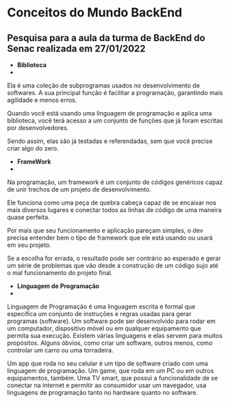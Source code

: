 # Conceitos do Mundo BackEnd

## Pesquisa para a aula da turma de BackEnd do Senac realizada em 27/01/2022

- **Biblioteca**
- 
Ela é uma coleção de subprogramas usados no desenvolvimento de softwares. A sua principal função é facilitar a programação, garantindo mais agilidade e menos erros. 

Quando você está usando uma linguagem de programação e aplica uma biblioteca, você terá acesso a um conjunto de funções que já foram escritas por desenvolvedores. 

Sendo assim, elas são já testadas e referendadas, sem que você precise criar algo do zero. 

- **FrameWork**
- 
Na programação, um framework é um conjunto de códigos genéricos capaz de unir trechos de um projeto de desenvolvimento. 

Ele funciona como uma peça de quebra cabeça capaz de se encaixar nos mais diversos lugares e conectar todos as linhas de código de uma maneira quase perfeita. 

Por mais que seu funcionamento e aplicação pareçam simples, o dev precisa entender bem o tipo de framework que ele está usando ou usará em seu projeto.

Se a escolha for errada, o resultado pode ser contrário ao esperado e gerar um série de problemas que vão desde a construção de um código sujo até o mal funcionamento do projeto final.

- **Linguagem de Programação**
- 
Linguagem de Programação é uma linguagem escrita e formal que especifica um conjunto de instruções e regras usadas para gerar programas (software). Um software pode ser desenvolvido para rodar em um computador, dispositivo móvel ou em qualquer equipamento que permita sua execução. Existem várias linguagens e elas servem para muitos propósitos. Alguns óbvios, como criar um software, outros menos, como controlar um carro ou uma torradeira.

Um app que roda no seu celular é um tipo de software criado com uma linguagem de programação. Um game, que roda em um PC ou em outros equipamentos, também. Uma TV smart, que possui a funcionalidade de se conectar na internet e permitir ao consumidor usar um navegador, usa linguagens de programação tanto no hardware quanto no software.
